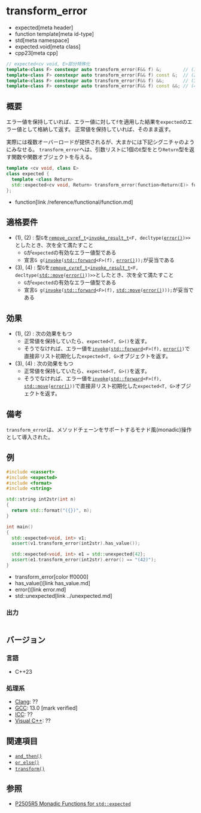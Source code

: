 # transform_error
* expected[meta header]
* function template[meta id-type]
* std[meta namespace]
* expected.void[meta class]
* cpp23[meta cpp]

```cpp
// expected<cv void, E>部分特殊化
template<class F> constexpr auto transform_error(F&& f) &;        // (1)
template<class F> constexpr auto transform_error(F&& f) const &;  // (2)
template<class F> constexpr auto transform_error(F&& f) &&;       // (3)
template<class F> constexpr auto transform_error(F&& f) const &&; // (4)
```

## 概要
エラー値を保持していれば、エラー値に対して`f`を適用した結果を`expected`のエラー値として格納して返す。
正常値を保持していれば、そのまま返す。

実際には複数オーバーロードが提供されるが、大まかには下記シグニチャのようにみなせる。
`transform_error`へは、引数リストに1個の`E`型をとり`Return`型を返す関数や関数オブジェクトを与える。

```cpp
template <cv void, class E>
class expected {
  template <class Return>
  std::expected<cv void, Return> transform_error(function<Return(E)> func);
};
```
* function[link /reference/functional/function.md]


## 適格要件
- (1), (2) : 型`G`を[`remove_cvref_t`](/reference/type_traits/remove_cvref.md)`<`[`invoke_result_t`](/reference/type_traits/invoke_result.md)`<F, decltype(`[`error()`](error.md)`)>>`としたとき、次を全て満たすこと
    - `G`が`expected`の有効なエラー値型である
    - 宣言`G g(`[`invoke`](/reference/functional/invoke.md)`(`[`std::forward`](/reference/utility/forward.md)`<F>(f),` [`error()`](error.md)`));`が妥当である
- (3), (4) : 型`G`を[`remove_cvref_t`](/reference/type_traits/remove_cvref.md)`<`[`invoke_result_t`](/reference/type_traits/invoke_result.md)`<F, decltype(`[`std::move`](/reference/utility/move.md)`(`[`error()`](error.md)`))>>`としたとき、次を全て満たすこと
    - `G`が`expected`の有効なエラー値型である
    - 宣言`G g(`[`invoke`](/reference/functional/invoke.md)`(`[`std::forward`](/reference/utility/forward.md)`<F>(f),` [`std::move`](/reference/utility/move.md)`(`[`error()`](error.md)`)));`が妥当である


## 効果
- (1), (2) : 次の効果をもつ
    - 正常値を保持していたら、`expected<T, G>()`を返す。
    - そうでなければ、エラー値を[`invoke`](/reference/functional/invoke.md)`(`[`std::forward`](/reference/utility/forward.md)`<F>(f),` [`error()`](error.md)`)`で直接非リスト初期化した`expected<T, G>`オブジェクトを返す。
- (3), (4) : 次の効果をもつ
    - 正常値を保持していたら、`expected<T, G>()`を返す。
    - そうでなければ、エラー値を[`invoke`](/reference/functional/invoke.md)`(`[`std::forward`](/reference/utility/forward.md)`<F>(f),` [`std::move`](/reference/utility/move.md)`(`[`error()`](error.md)`))`で直接非リスト初期化した`expected<T, G>`オブジェクトを返す。


## 備考
`transform_error`は、メソッドチェーンをサポートするモナド風(monadic)操作として導入された。


## 例
```cpp example
#include <cassert>
#include <expected>
#include <format>
#include <string>

std::string int2str(int n)
{
  return std::format("({})", n);
}

int main()
{
  std::expected<void, int> v1;
  assert(v1.transform_error(int2str).has_value());

  std::expected<void, int> e1 = std::unexpected{42};
  assert(e1.transform_error(int2str).error() == "(42)");
}
```
* transform_error[color ff0000]
* has_value()[link has_value.md]
* error()[link error.md]
* std::unexpected[link ../unexpected.md]

### 出力
```
```


## バージョン
### 言語
- C++23

### 処理系
- [Clang](/implementation.md#clang): ??
- [GCC](/implementation.md#gcc): 13.0 [mark verified]
- [ICC](/implementation.md#icc): ??
- [Visual C++](/implementation.md#visual_cpp): ??


## 関連項目
- [`and_then()`](and_then.md)
- [`or_else()`](or_else.md)
- [`transform()`](transform.md)


## 参照
- [P2505R5 Monadic Functions for `std::expected`](https://www.open-std.org/jtc1/sc22/wg21/docs/papers/2022/p2505r5.html)
